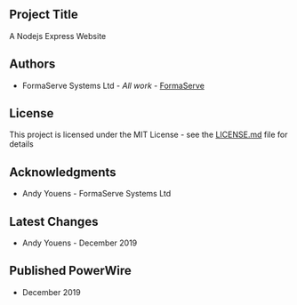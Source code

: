 ## Project Title

A Nodejs Express Website

## Authors

* FormaServe Systems Ltd - *All work* - [FormaServe](https://www.formaserve.co.uk)

## License

This project is licensed under the MIT License - see the [LICENSE.md](LICENSE.md) file for details

## Acknowledgments

* Andy Youens - FormaServe Systems Ltd

## Latest Changes

* Andy Youens - December 2019

## Published PowerWire

*  December 2019